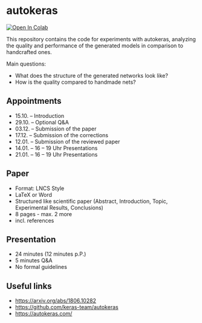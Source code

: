 # autokeras
[![Open In Colab](https://colab.research.google.com/assets/colab-badge.svg)](https://colab.research.google.com/github/phossen/autokeras/blob/master/AutoKeras.ipynb)

This repository contains the code for experiments with autokeras, analyzing the quality and performance of the generated models in comparison to handcrafted ones.

Main questions:
* What does the structure of the generated networks look like?
* How is the quality compared to handmade nets?

## Appointments
* 15.10. – Introduction
* 29.10. – Optional Q&A
* 03.12. – Submission of the paper
* 17.12. – Submission of the corrections
* 12.01. – Submission of the reviewed paper
* 14.01. – 16 – 19 Uhr Presentations
* 21.01. – 16 – 19 Uhr Presentations

## Paper
* Format: LNCS Style
* LaTeX or Word
* Structured like scientific paper (Abstract, Introduction, Topic, Experimental Results, Conclusions)
* 8 pages - max. 2 more
* incl. references

## Presentation
* 24 minutes (12 minutes p.P.)
* 5 minutes Q&A
* No formal guidelines

## Useful links
* https://arxiv.org/abs/1806.10282
* https://github.com/keras-team/autokeras
* https://autokeras.com/
